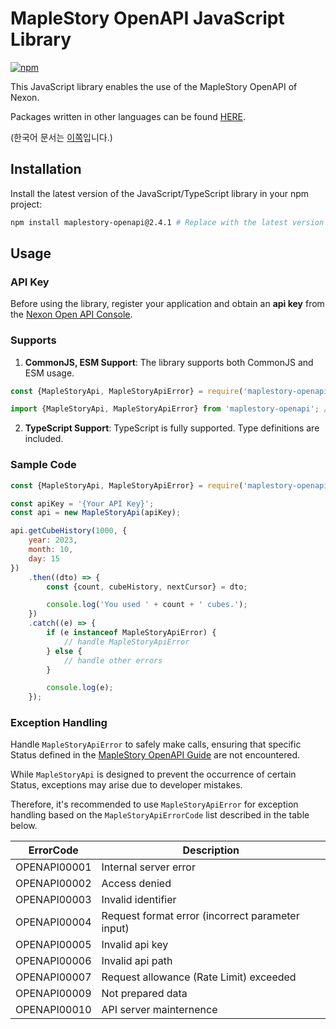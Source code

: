 # MapleStory OpenAPI JavaScript Library

[![npm](https://img.shields.io/npm/v/maplestory-openapi)](https://www.npmjs.com/package/maplestory-openapi)

This JavaScript library enables the use of the MapleStory OpenAPI of Nexon.

Packages written in other languages can be found [HERE](https://github.com/SpiralMoon/maplestory.openapi).

(한국어 문서는 [이쪽](https://github.com/SpiralMoon/maplestory.openapi/blob/master/js/README.md)입니다.)

## Installation

Install the latest version of the JavaScript/TypeScript library in your npm project:

```bash
npm install maplestory-openapi@2.4.1 # Replace with the latest version
```

## Usage

### API Key

Before using the library, register your application and obtain an **api key** from the [Nexon Open API Console](https://openapi.nexon.com/my-application/).

### Supports

1. **CommonJS, ESM Support**: The library supports both CommonJS and ESM usage.

```javascript
const {MapleStoryApi, MapleStoryApiError} = require('maplestory-openapi'); // CommonJS
```
```typescript
import {MapleStoryApi, MapleStoryApiError} from 'maplestory-openapi'; // ESM
```

2. **TypeScript Support**: TypeScript is fully supported. Type definitions are included.

### Sample Code

```javascript
const {MapleStoryApi, MapleStoryApiError} = require('maplestory-openapi');

const apiKey = '{Your API Key}';
const api = new MapleStoryApi(apiKey);

api.getCubeHistory(1000, {
    year: 2023,
    month: 10,
    day: 15
})
    .then((dto) => {
        const {count, cubeHistory, nextCursor} = dto;

        console.log('You used ' + count + ' cubes.');
    })
    .catch((e) => {
        if (e instanceof MapleStoryApiError) {
            // handle MapleStoryApiError
        } else {
            // handle other errors
        }

        console.log(e);
    });
```

### Exception Handling

Handle `MapleStoryApiError` to safely make calls, ensuring that specific Status defined in the [MapleStory OpenAPI Guide](https://openapi.nexon.com/guide/request-api) are not encountered.

While `MapleStoryApi` is designed to prevent the occurrence of certain Status, exceptions may arise due to developer mistakes.

Therefore, it's recommended to use `MapleStoryApiError` for exception handling based on the `MapleStoryApiErrorCode` list described in the table below.

| ErrorCode    | Description                              |
|--------------|------------------------------------------|
| OPENAPI00001 | Internal server error                    |
| OPENAPI00002 | Access denied                            |
| OPENAPI00003 | Invalid identifier                       |
| OPENAPI00004 | Request format error (incorrect parameter input) |
| OPENAPI00005 | Invalid api key                          |
| OPENAPI00006 | Invalid api path                         |
| OPENAPI00007 | Request allowance (Rate Limit) exceeded  |
| OPENAPI00009 | Not prepared data                        |
| OPENAPI00010 | API server mainternence                  |
